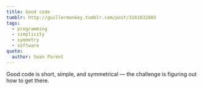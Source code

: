 ```yaml
---
title: Good code
tumblr: http://guillermonkey.tumblr.com/post/3161832803
tags:
  - programming
  - simplicity
  - symmetry
  - software
quote:
  author: Sean Parent
---
```


Good code is short, simple, and symmetrical — the challenge is figuring out how to get there.
